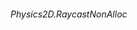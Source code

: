 <!--
 * @Author: 15868707168@163.com 15868707168@163.com
 * @Date: 2023-02-24 15:40:24
 * @LastEditors: 15868707168@163.com 15868707168@163.com
 * @LastEditTime: 2023-02-24 15:41:11
 * @FilePath: \UnityStudyNote\Physics2D.RaycastNonAlloc.md
 * @Description: 这是默认设置,请设置`customMade`, 打开koroFileHeader查看配置 进行设置: https://github.com/OBKoro1/koro1FileHeader/wiki/%E9%85%8D%E7%BD%AE
-->
###### Physics2D.RaycastNonAlloc
